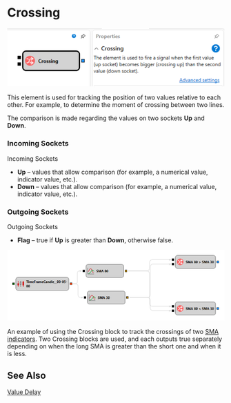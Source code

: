 # Crossing

![Designer Crossing 00](../images/Designer_Crossing_00.png)

This element is used for tracking the position of two values relative to each other. For example, to determine the moment of crossing between two lines.

The comparison is made regarding the values on two sockets **Up** and **Down**.

### Incoming Sockets

Incoming Sockets

- **Up** – values that allow comparison (for example, a numerical value, indicator value, etc.).
- **Down** – values that allow comparison (for example, a numerical value, indicator value, etc.).

### Outgoing Sockets

Outgoing Sockets

- **Flag** – true if **Up** is greater than **Down**, otherwise false.

![Designer Crossing 01](../images/Designer_Crossing_01.png)

An example of using the Crossing block to track the crossings of two [SMA indicators](IndicatorSimpleMovingAverage.md). Two Crossing blocks are used, and each outputs true separately depending on when the long SMA is greater than the short one and when it is less.

## See Also

[Value Delay](Designer_Delay.md)